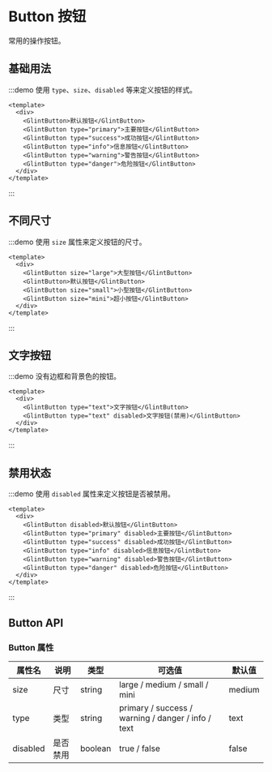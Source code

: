 # Button 按钮

常用的操作按钮。

## 基础用法

:::demo 使用 `type`、`size`、`disabled` 等来定义按钮的样式。

```vue
<template>
  <div>
    <GlintButton>默认按钮</GlintButton>
    <GlintButton type="primary">主要按钮</GlintButton>
    <GlintButton type="success">成功按钮</GlintButton>
    <GlintButton type="info">信息按钮</GlintButton>
    <GlintButton type="warning">警告按钮</GlintButton>
    <GlintButton type="danger">危险按钮</GlintButton>
  </div>
</template>
```

:::

## 不同尺寸

:::demo 使用 `size` 属性来定义按钮的尺寸。

```vue
<template>
  <div>
    <GlintButton size="large">大型按钮</GlintButton>
    <GlintButton>默认按钮</GlintButton>
    <GlintButton size="small">小型按钮</GlintButton>
    <GlintButton size="mini">超小按钮</GlintButton>
  </div>
</template>
```

:::

## 文字按钮

:::demo 没有边框和背景色的按钮。

```vue
<template>
  <div>
    <GlintButton type="text">文字按钮</GlintButton>
    <GlintButton type="text" disabled>文字按钮(禁用)</GlintButton>
  </div>
</template>
```

:::

## 禁用状态

:::demo 使用 `disabled` 属性来定义按钮是否被禁用。

```vue
<template>
  <div>
    <GlintButton disabled>默认按钮</GlintButton>
    <GlintButton type="primary" disabled>主要按钮</GlintButton>
    <GlintButton type="success" disabled>成功按钮</GlintButton>
    <GlintButton type="info" disabled>信息按钮</GlintButton>
    <GlintButton type="warning" disabled>警告按钮</GlintButton>
    <GlintButton type="danger" disabled>危险按钮</GlintButton>
  </div>
</template>
```

:::

## Button API

### Button 属性

| 属性名 | 说明 | 类型 | 可选值 | 默认值 |
| --- | --- | --- | --- | --- |
| size | 尺寸 | string | large / medium / small / mini | medium |
| type | 类型 | string | primary / success / warning / danger / info / text | text |
| disabled | 是否禁用 | boolean | true / false | false |